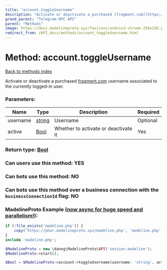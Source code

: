 ```yaml
---
title: "account.toggleUsername"
description: "Activate or deactivate a purchased [fragment.com](https://fragment.com) username associated to the currently logged-in user."
grand_parent: "Telegram RPC API"
parent: "Methods"
image: https://docs.madelineproto.xyz/favicons/android-chrome-256x256.png
redirect_from: /API_docs/methods/account_toggleUsername.html
---
```

# Method: account.toggleUsername
[Back to methods index](index.html)



Activate or deactivate a purchased [fragment.com](https://fragment.com) username associated to the currently logged-in user.

### Parameters:

| Name     |    Type       | Description | Required |
|----------|---------------|-------------|----------|
|username|[string](/API_docs/types/string.html) | Username | Optional|
|active|[Bool](/API_docs/types/Bool.html) | Whether to activate or deactivate it | Yes|


### Return type: [Bool](/API_docs/types/Bool.html)

### Can users use this method: **YES**


### Can bots use this method: **NO**


### Can bots use this method over a business connection with the `businessConnectionId` flag: **NO**


### MadelineProto Example ([now async for huge speed and parallelism!](https://docs.madelineproto.xyz/docs/ASYNC.html)):


```php
if (!file_exists('madeline.php')) {
    copy('https://phar.madelineproto.xyz/madeline.php', 'madeline.php');
}
include 'madeline.php';

$MadelineProto = new \danog\MadelineProto\API('session.madeline');
$MadelineProto->start();

$Bool = $MadelineProto->account->toggleUsername(username: 'string', active: $Bool, );
```

